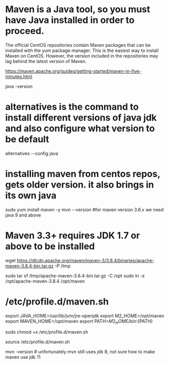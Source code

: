 # Maven is a Java tool, so you must have Java installed in order to proceed.

The official CentOS repositories contain Maven packages that can be installed with the yum package manager. This is the easiest way to install Maven on CentOS. However, the version included in the repositories may lag behind the latest version of Maven.

https://maven.apache.org/guides/getting-started/maven-in-five-minutes.html

java -version
# alternatives is the command to install different versions of java jdk and also configure what version to be default
alternatives --config java 

# installing maven from centos repos, gets older version. it also brings in its own java 
sudo yum install maven -y 
mvn --version  #for maven version 3.6.x we need java 9 and above


# Maven 3.3+ requires JDK 1.7 or above to be installed
wget https://dlcdn.apache.org/maven/maven-3/3.8.4/binaries/apache-maven-3.8.4-bin.tar.gz -P /tmp

sudo tar xf /tmp/apache-maven-3.8.4-bin.tar.gz -C /opt 
sudo ln -s /opt/apache-maven-3.8.4 /opt/maven 

# /etc/profile.d/maven.sh
export JAVA_HOME=/usr/lib/jvm/jre-openjdk
export M2_HOME=/opt/maven
export MAVEN_HOME=/opt/maven
export PATH=${M2_HOME}/bin:${PATH}

sudo chmod +x /etc/profile.d/maven.sh

source /etc/profile.d/maven.sh

mvn -version # unfortunately mvn still uses jdk 8, not sure how to make maven use jdk 11
